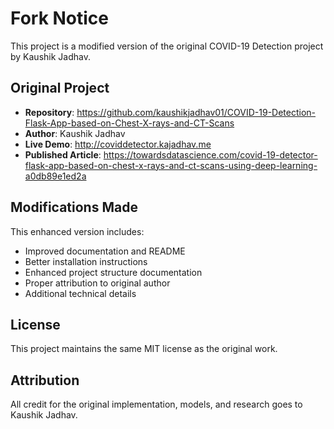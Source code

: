 # Fork Notice

This project is a modified version of the original COVID-19 Detection project by Kaushik Jadhav.

## Original Project
- **Repository**: https://github.com/kaushikjadhav01/COVID-19-Detection-Flask-App-based-on-Chest-X-rays-and-CT-Scans
- **Author**: Kaushik Jadhav
- **Live Demo**: http://coviddetector.kajadhav.me
- **Published Article**: https://towardsdatascience.com/covid-19-detector-flask-app-based-on-chest-x-rays-and-ct-scans-using-deep-learning-a0db89e1ed2a

## Modifications Made
This enhanced version includes:
- Improved documentation and README
- Better installation instructions
- Enhanced project structure documentation
- Proper attribution to original author
- Additional technical details

## License
This project maintains the same MIT license as the original work.

## Attribution
All credit for the original implementation, models, and research goes to Kaushik Jadhav. 